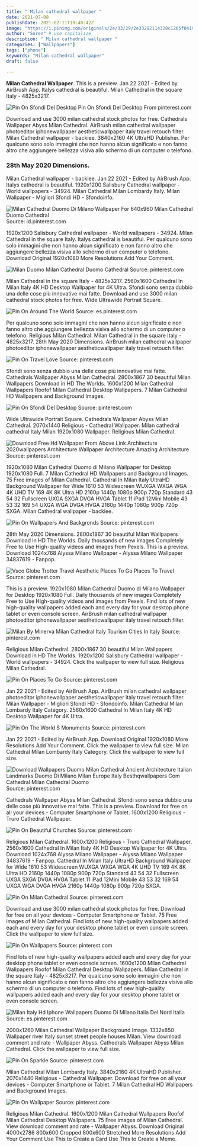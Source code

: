 ```yaml
---
title: " Milan cathedral wallpaper "
date: 2021-07-08
publishDate: 2021-02-11T19:40:42Z
image: "https://i.pinimg.com/originals/2e/33/29/2e33292114328c1265f04195f0ae6e07.jpg"
author: "Soren" # use capitalize
description: " Milan cathedral wallpaper "
categories: ["Wallpapers"]
tags: ["phone"]
keywords: "Milan cathedral wallpaper"
draft: false

---
```



**Milan Cathedral Wallpaper**. This is a preview. Jan 22 2021 - Edited by AirBrush App. Italys cathedral is beautiful. Milan Cathedral in the square Italy - 4825x3217.

![Pin On Sfondi Del Desktop](https://i.pinimg.com/originals/6e/b5/f0/6eb5f09d87f0b078a9271334fde5c5d7.jpg "Pin On Sfondi Del Desktop")
Pin On Sfondi Del Desktop From pinterest.com


Download and use 3000 milan cathedral stock photos for free. Cathedrals Wallpaper Abyss Milan Cathedral. AirBrush milan cathedral wallpaper photoeditor iphonewallpaper aestheticwallpaper italy travel retouch filter. Milan Cathedral wallpaper - backiee. 3840x2160 4K UltraHD Publisher. Per qualcuno sono solo immagini che non hanno alcun significato e non fanno altro che aggiungere bellezza visiva allo schermo di un computer o telefono.

### 28th May 2020 Dimensions.

Milan Cathedral wallpaper - backiee. Jan 22 2021 - Edited by AirBrush App. Italys cathedral is beautiful. 1920x1200 Salisbury Cathedral wallpaper - World wallpapers - 34924. Milan Cathedral Milan Lombardy Italy. Milan Wallpaper - Migliori Sfondi HD - Sfondoinfo.


![Milan Cathedral Duomo Di Milano Wallpaper For 640x960 Milan Cathedral Duomo Cathedral](https://i.pinimg.com/originals/c5/f1/9f/c5f19f35a9b72b028265b0235b81aa74.jpg "Milan Cathedral Duomo Di Milano Wallpaper For 640x960 Milan Cathedral Duomo Cathedral")
Source: id.pinterest.com

1920x1200 Salisbury Cathedral wallpaper - World wallpapers - 34924. Milan Cathedral in the square Italy. Italys cathedral is beautiful. Per qualcuno sono solo immagini che non hanno alcun significato e non fanno altro che aggiungere bellezza visiva allo schermo di un computer o telefono. Download Original 1920x1080 More Resolutions Add Your Comment.

![Milan Duomo Milan Cathedral Duomo Cathedral](https://i.pinimg.com/originals/68/4e/99/684e99ff7e09a67105ae1decc8ec1072.jpg "Milan Duomo Milan Cathedral Duomo Cathedral")
Source: pinterest.com

Milan Cathedral in the square Italy - 4825x3217. 2560x1600 Cathedral In Milan Italy 4K HD Desktop Wallpaper for 4K Ultra. Sfondi sono senza dubbio una delle cose più innovative mai fatte. Download and use 3000 milan cathedral stock photos for free. Wide Ultrawide Portrait Square.

![Pin On Around The World](https://i.pinimg.com/originals/cf/25/fa/cf25faa32a9decc5f895d07b0cb2d057.jpg "Pin On Around The World")
Source: es.pinterest.com

Per qualcuno sono solo immagini che non hanno alcun significato e non fanno altro che aggiungere bellezza visiva allo schermo di un computer o telefono. Religious Milan Cathedral. Milan Cathedral in the square Italy - 4825x3217. 28th May 2020 Dimensions. AirBrush milan cathedral wallpaper photoeditor iphonewallpaper aestheticwallpaper italy travel retouch filter.

![Pin On Travel Love](https://i.pinimg.com/originals/51/14/d2/5114d20a7747a95563fa9c2839f148c4.jpg "Pin On Travel Love")
Source: pinterest.com

Sfondi sono senza dubbio una delle cose più innovative mai fatte. Cathedrals Wallpaper Abyss Milan Cathedral. 2800x1867 30 beautiful Milan Wallpapers Download in HD The Worlds. 1600x1200 Milan Cathedral Wallpapers Roofof Milan Cathedral Desktop Wallpapers. 7 Milan Cathedral HD Wallpapers and Background Images.

![Pin On Sfondi Del Desktop](https://i.pinimg.com/originals/6e/b5/f0/6eb5f09d87f0b078a9271334fde5c5d7.jpg "Pin On Sfondi Del Desktop")
Source: pinterest.com

Wide Ultrawide Portrait Square. Cathedrals Wallpaper Abyss Milan Cathedral. 2070x1440 Religious - Cathedral Wallpaper. Milan cathedral cathedral Italy Milan 1920x1080 Wallpaper. Religious Milan Cathedral.

![Download Free Hd Wallpaper From Above Link Architecture 2020wallpapers Architecture Wallpaper Architecture Amazing Architecture](https://i.pinimg.com/736x/11/6a/c3/116ac3b79c997c926c1c6f39a5656de6.jpg "Download Free Hd Wallpaper From Above Link Architecture 2020wallpapers Architecture Wallpaper Architecture Amazing Architecture")
Source: pinterest.com

1920x1080 Milan Cathedral Duomo di Milano Wallpaper for Desktop 1920x1080 Full. 7 Milan Cathedral HD Wallpapers and Background Images. 75 Free images of Milan Cathedral. Cathedral In Milan Italy UltraHD Background Wallpaper for Wide 1610 53 Widescreen WUXGA WXGA WGA 4K UHD TV 169 4K 8K Ultra HD 2160p 1440p 1080p 900p 720p Standard 43 54 32 Fullscreen UXGA SXGA DVGA HVGA Tablet 11 iPad 12Mini Mobile 43 53 32 169 54 UXGA WGA DVGA HVGA 2160p 1440p 1080p 900p 720p SXGA. Milan Cathedral wallpaper - backiee.

![Pin On Wallpapers And Backgronds](https://i.pinimg.com/originals/9d/d2/e2/9dd2e2665bf5fa6fc0c3674600f20ab5.jpg "Pin On Wallpapers And Backgronds")
Source: pinterest.com

28th May 2020 Dimensions. 2800x1867 30 beautiful Milan Wallpapers Download in HD The Worlds. Daily thousands of new images Completely Free to Use High-quality videos and images from Pexels. This is a preview. Download 1024x768 Alyssa Milano Wallpaper - Alyssa Milano Wallpaper 34837619 - Fanpop.

![Vsco Globe Trotter Travel Aesthetic Places To Go Places To Travel](https://i.pinimg.com/736x/bf/77/5f/bf775f3e72e060a0cb611f82249237a2.jpg "Vsco Globe Trotter Travel Aesthetic Places To Go Places To Travel")
Source: pinterest.com

This is a preview. 1920x1080 Milan Cathedral Duomo di Milano Wallpaper for Desktop 1920x1080 Full. Daily thousands of new images Completely Free to Use High-quality videos and images from Pexels. Find lots of new high-quality wallpapers added each and every day for your desktop phone tablet or even console screen. AirBrush milan cathedral wallpaper photoeditor iphonewallpaper aestheticwallpaper italy travel retouch filter.

![Milan By Minerva Milan Cathedral Italy Tourism Cities In Italy](https://i.pinimg.com/originals/37/eb/81/37eb81be49fbaaa97ab6c1f51e150350.jpg "Milan By Minerva Milan Cathedral Italy Tourism Cities In Italy")
Source: pinterest.com

Religious Milan Cathedral. 2800x1867 30 beautiful Milan Wallpapers Download in HD The Worlds. 1920x1200 Salisbury Cathedral wallpaper - World wallpapers - 34924. Click the wallpaper to view full size. Religious Milan Cathedral.

![Pin On Places To Go](https://i.pinimg.com/originals/33/df/4a/33df4a106496b94ff1da329a0608d907.jpg "Pin On Places To Go")
Source: pinterest.com

Jan 22 2021 - Edited by AirBrush App. AirBrush milan cathedral wallpaper photoeditor iphonewallpaper aestheticwallpaper italy travel retouch filter. Milan Wallpaper - Migliori Sfondi HD - Sfondoinfo. Milan Cathedral Milan Lombardy Italy Category. 2560x1600 Cathedral In Milan Italy 4K HD Desktop Wallpaper for 4K Ultra.

![Pin On The World S Monuments](https://i.pinimg.com/originals/2a/df/eb/2adfeb476f8c4481e27bac3d25b5cc00.gif "Pin On The World S Monuments")
Source: pinterest.com

Jan 22 2021 - Edited by AirBrush App. Download Original 1920x1080 More Resolutions Add Your Comment. Click the wallpaper to view full size. Milan Cathedral Milan Lombardy Italy Category. Click the wallpaper to view full size.

![Download Wallpapers Duomo Milan Cathedral Ancient Architecture Italian Landmarks Duomo Di Milano Milan Europe Italy Besthqwallpapers Com Cathedral Milan Cathedral Duomo](https://i.pinimg.com/originals/29/f5/c6/29f5c63b8814380d6ea3954976b00bf2.png "Download Wallpapers Duomo Milan Cathedral Ancient Architecture Italian Landmarks Duomo Di Milano Milan Europe Italy Besthqwallpapers Com Cathedral Milan Cathedral Duomo")
Source: pinterest.com

Cathedrals Wallpaper Abyss Milan Cathedral. Sfondi sono senza dubbio una delle cose più innovative mai fatte. This is a preview. Download for free on all your devices - Computer Smartphone or Tablet. 1600x1200 Religious - Truro Cathedral Wallpaper.

![Pin On Beautiful Churches](https://i.pinimg.com/originals/96/b6/7f/96b67f5456d16046f75df6721a21f79c.jpg "Pin On Beautiful Churches")
Source: pinterest.com

Religious Milan Cathedral. 1600x1200 Religious - Truro Cathedral Wallpaper. 2560x1600 Cathedral In Milan Italy 4K HD Desktop Wallpaper for 4K Ultra. Download 1024x768 Alyssa Milano Wallpaper - Alyssa Milano Wallpaper 34837619 - Fanpop. Cathedral In Milan Italy UltraHD Background Wallpaper for Wide 1610 53 Widescreen WUXGA WXGA WGA 4K UHD TV 169 4K 8K Ultra HD 2160p 1440p 1080p 900p 720p Standard 43 54 32 Fullscreen UXGA SXGA DVGA HVGA Tablet 11 iPad 12Mini Mobile 43 53 32 169 54 UXGA WGA DVGA HVGA 2160p 1440p 1080p 900p 720p SXGA.

![Pin On Milan Cathedral](https://i.pinimg.com/originals/e1/b0/6d/e1b06dc4ea905090c18b8246adb02223.jpg "Pin On Milan Cathedral")
Source: pinterest.com

Download and use 3000 milan cathedral stock photos for free. Download for free on all your devices - Computer Smartphone or Tablet. 75 Free images of Milan Cathedral. Find lots of new high-quality wallpapers added each and every day for your desktop phone tablet or even console screen. Click the wallpaper to view full size.

![Pin On Wallpapers](https://i.pinimg.com/736x/dc/86/b7/dc86b7d29ae081f668d56fdf8abc987d.jpg "Pin On Wallpapers")
Source: pinterest.com

Find lots of new high-quality wallpapers added each and every day for your desktop phone tablet or even console screen. 1600x1200 Milan Cathedral Wallpapers Roofof Milan Cathedral Desktop Wallpapers. Milan Cathedral in the square Italy - 4825x3217. Per qualcuno sono solo immagini che non hanno alcun significato e non fanno altro che aggiungere bellezza visiva allo schermo di un computer o telefono. Find lots of new high-quality wallpapers added each and every day for your desktop phone tablet or even console screen.

![Milan Italy Hd Iphone Wallpapers Duomo Di Milano Italia Del Nord Italia](https://i.pinimg.com/originals/84/30/9a/84309a0856e0d5b0aa2da6f0561b7603.jpg "Milan Italy Hd Iphone Wallpapers Duomo Di Milano Italia Del Nord Italia")
Source: es.pinterest.com

2000x1260 Milan Cathedral Wallpaper Background Image. 1332x850 Wallpaper river Italy sunset street people houses Milan. View download comment and rate - Wallpaper Abyss. Cathedrals Wallpaper Abyss Milan Cathedral. Click the wallpaper to view full size.

![Pin On Sparkle](https://i.pinimg.com/originals/64/3d/37/643d37be27463911892a763007048261.jpg "Pin On Sparkle")
Source: pinterest.com

Milan Cathedral Milan Lombardy Italy. 3840x2160 4K UltraHD Publisher. 2070x1440 Religious - Cathedral Wallpaper. Download for free on all your devices - Computer Smartphone or Tablet. 7 Milan Cathedral HD Wallpapers and Background Images.

![Pin On Wallpaper](https://i.pinimg.com/originals/2e/33/29/2e33292114328c1265f04195f0ae6e07.jpg "Pin On Wallpaper")
Source: pinterest.com

Religious Milan Cathedral. 1600x1200 Milan Cathedral Wallpapers Roofof Milan Cathedral Desktop Wallpapers. 75 Free images of Milan Cathedral. View download comment and rate - Wallpaper Abyss. Download Original 4000x2786 800x600 Cropped 800x600 Stretched More Resolutions Add Your Comment Use This to Create a Card Use This to Create a Meme.

